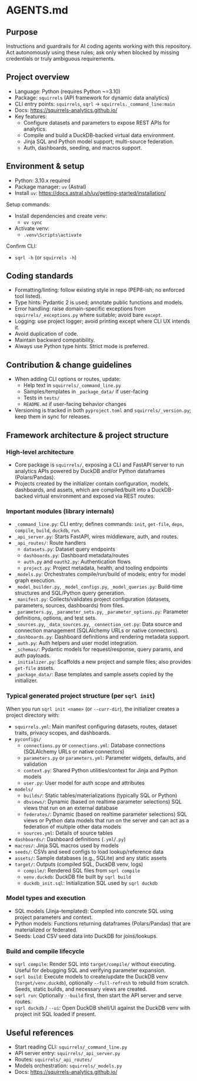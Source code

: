 # AGENTS.md

## Purpose
Instructions and guardrails for AI coding agents working with this repository. Act autonomously using these rules; ask only when blocked by missing credentials or truly ambiguous requirements.

## Project overview
- Language: Python (requires Python ~=3.10)
- Package: `squirrels` (API framework for dynamic data analytics)
- CLI entry points: `squirrels`, `sqrl` -> `squirrels._command_line:main`
- Docs: https://squirrels-analytics.github.io/
- Key features:
  - Configure datasets and parameters to expose REST APIs for analytics.
  - Compile and build a DuckDB-backed virtual data environment.
  - Jinja SQL and Python model support; multi-source federation.
  - Auth, dashboards, seeding, and macros support.

## Environment & setup
- Python: 3.10.x required
- Package manager: `uv` (Astral)
- Install `uv`: https://docs.astral.sh/uv/getting-started/installation/

Setup commands:
- Install dependencies and create venv:
  - `uv sync`
- Activate venv:
  - `.venv\Scripts\activate`

Confirm CLI:
- `sqrl -h` (or `squirrels -h`)

## Coding standards
- Formatting/linting: follow existing style in repo (PEP8-ish; no enforced tool listed).
- Type hints: Pydantic 2 is used; annotate public functions and models.
- Error handling: raise domain-specific exceptions from `squirrels/_exceptions.py` where suitable; avoid bare `except`.
- Logging: use project logger; avoid printing except where CLI UX intends it.
- Avoid duplication of code.
- Maintain backward compatibility.
- Always use Python type hints. Strict mode is preferred.

## Contribution & change guidelines
- When adding CLI options or routes, update:
  - Help text in `squirrels/_command_line.py`
  - Samples/templates in `_package_data/` if user-facing
  - Tests in `tests/`
  - `README.md` if user-facing behavior changes
- Versioning is tracked in both `pyproject.toml` and `squirrels/_version.py`; keep them in sync for releases.

## Framework architecture & project structure

### High-level architecture
- Core package is `squirrels/`, exposing a CLI and FastAPI server to run analytics APIs powered by DuckDB and/or Python dataframes (Polars/Pandas).
- Projects created by the initializer contain configuration, models, dashboards, and assets, which are compiled/built into a DuckDB-backed virtual environment and exposed via REST routes.

### Important modules (library internals)
- `_command_line.py`: CLI entry; defines commands: `init`, `get-file`, `deps`, `compile`, `build`, `duckdb`, `run`.
- `_api_server.py`: Starts FastAPI, wires middleware, auth, and routes.
- `_api_routes/`: Route handlers
  - `datasets.py`: Dataset query endpoints
  - `dashboards.py`: Dashboard metadata/routes
  - `auth.py` and `oauth2.py`: Authentication flows
  - `project.py`: Project metadata, health, and tooling endpoints
- `_models.py`: Orchestrates compile/run/build of models; entry for model graph execution.
- `_model_builder.py`, `_model_configs.py`, `_model_queries.py`: Build-time structures and SQL/Python query generation.
- `_manifest.py`: Collects/validates project configuration (datasets, parameters, sources, dashboards) from files.
- `_parameters.py`, `_parameter_sets.py`, `_parameter_options.py`: Parameter definitions, options, and test sets.
- `_sources.py`, `_data_sources.py`, `_connection_set.py`: Data source and connection management (SQLAlchemy URLs or native connectors). 
- `_dashboards.py`: Dashboard definitions and rendering metadata support.
- `_auth.py`: Auth helpers and user model integration.
- `_schemas/`: Pydantic models for request/response, query params, and auth payloads.
- `_initializer.py`: Scaffolds a new project and sample files; also provides `get-file` assets.
- `_package_data/`: Base templates and sample assets copied by the initializer.

### Typical generated project structure (per `sqrl init`)
When you run `sqrl init <name>` (or `--curr-dir`), the initializer creates a project directory with:
- `squirrels.yml`: Main manifest configuring datasets, routes, dataset traits, privacy scopes, and dashboards.
- `pyconfigs/`
  - `connections.py` or `connections.yml`: Database connections (SQLAlchemy URLs or native connectors)
  - `parameters.py` or `parameters.yml`: Parameter widgets, defaults, and validation
  - `context.py`: Shared Python utilities/context for Jinja and Python models
  - `user.py`: User model for auth scope and attributes
- `models/`
  - `builds/`: Static tables/materializations (typically SQL or Python)
  - `dbviews/`: Dynamic (based on realtime parameter selections) SQL views that run on an external database
  - `federates/`: Dynamic (based on realtime parameter selections) SQL views or Python data models that run on the server and can act as a federation of multiple other data models
  - `sources.yml`: Details of source tables
- `dashboards/`: Dashboard definitions (`.yml`/`.py`)
- `macros/`: Jinja SQL macros used by models
- `seeds/`: CSVs and seed configs to load lookup/reference data
- `assets/`: Sample databases (e.g., SQLite) and any static assets
- `target/`: Outputs (compiled SQL, DuckDB venv, logs)
  - `compile/`: Rendered SQL files from `sqrl compile`
  - `venv.duckdb`: DuckDB file built by `sqrl build`
  - `duckdb_init.sql`: Initialization SQL used by `sqrl duckdb`

### Model types and execution
- SQL models (Jinja-templated): Compiled into concrete SQL using project parameters and context.
- Python models: Functions returning dataframes (Polars/Pandas) that are materialized or federated.
- Seeds: Load CSV seed data into DuckDB for joins/lookups.

### Build and compile lifecycle
- `sqrl compile`: Render SQL into `target/compile/` without executing. Useful for debugging SQL and verifying parameter expansion.
- `sqrl build`: Execute models to create/update the DuckDB venv (`target/venv.duckdb`), optionally `--full-refresh` to rebuild from scratch. Seeds, static builds, and necessary views are created.
- `sqrl run`: Optionally `--build` first, then start the API server and serve routes.
- `sqrl duckdb` / `--ui`: Open DuckDB shell/UI against the DuckDB venv with project init SQL loaded if present.

## Useful references
- Start reading CLI: `squirrels/_command_line.py`
- API server entry: `squirrels/_api_server.py`
- Routes: `squirrels/_api_routes/`
- Models orchestration: `squirrels/_models.py`
- Docs: https://squirrels-analytics.github.io/
